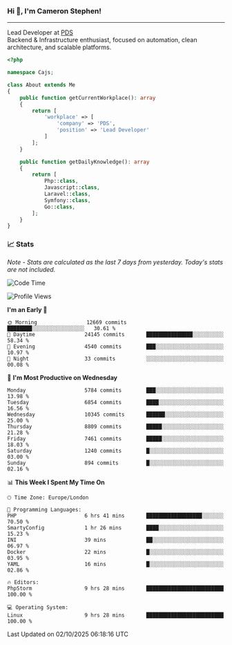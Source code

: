 ### Hi 👋, I'm Cameron Stephen!

---

Lead Developer at [PDS](https://prindatasolutions.co.uk)  
Backend & Infrastructure enthusiast, focused on automation, clean architecture, and scalable platforms.


```php
<?php

namespace Cajs;

class About extends Me
{
    public function getCurrentWorkplace(): array
    {
        return [
            'workplace' => [
                'company' => 'PDS',
                'position' => 'Lead Developer'
            ]
        ];
    }

    public function getDailyKnowledge(): array
    {
        return [
            Php::class,
            Javascript::class,
            Laravel::class,
            Symfony::class,
            Go::class,
        ];
    }
}
```

### 📈 Stats
<p><em>Note - Stats are calculated as the last 7 days from yesterday. Today's stats are not included.</em></p>


<!--START_SECTION:waka-->
![Code Time](http://img.shields.io/badge/Code%20Time-4%2C735%20hrs%2035%20mins-blue)

![Profile Views](http://img.shields.io/badge/Profile%20Views-0-blue)

**I'm an Early 🐤** 

```text
🌞 Morning                12669 commits       ████████░░░░░░░░░░░░░░░░░   30.61 % 
🌆 Daytime                24145 commits       ███████████████░░░░░░░░░░   58.34 % 
🌃 Evening                4540 commits        ███░░░░░░░░░░░░░░░░░░░░░░   10.97 % 
🌙 Night                  33 commits          ░░░░░░░░░░░░░░░░░░░░░░░░░   00.08 % 
```
📅 **I'm Most Productive on Wednesday** 

```text
Monday                   5784 commits        ███░░░░░░░░░░░░░░░░░░░░░░   13.98 % 
Tuesday                  6854 commits        ████░░░░░░░░░░░░░░░░░░░░░   16.56 % 
Wednesday                10345 commits       ██████░░░░░░░░░░░░░░░░░░░   25.00 % 
Thursday                 8809 commits        █████░░░░░░░░░░░░░░░░░░░░   21.28 % 
Friday                   7461 commits        █████░░░░░░░░░░░░░░░░░░░░   18.03 % 
Saturday                 1240 commits        █░░░░░░░░░░░░░░░░░░░░░░░░   03.00 % 
Sunday                   894 commits         █░░░░░░░░░░░░░░░░░░░░░░░░   02.16 % 
```


📊 **This Week I Spent My Time On** 

```text
🕑︎ Time Zone: Europe/London

💬 Programming Languages: 
PHP                      6 hrs 41 mins       ██████████████████░░░░░░░   70.50 % 
SmartyConfig             1 hr 26 mins        ████░░░░░░░░░░░░░░░░░░░░░   15.23 % 
INI                      39 mins             ██░░░░░░░░░░░░░░░░░░░░░░░   06.97 % 
Docker                   22 mins             █░░░░░░░░░░░░░░░░░░░░░░░░   03.95 % 
YAML                     16 mins             █░░░░░░░░░░░░░░░░░░░░░░░░   02.86 % 

🔥 Editors: 
PhpStorm                 9 hrs 28 mins       █████████████████████████   100.00 % 

💻 Operating System: 
Linux                    9 hrs 28 mins       █████████████████████████   100.00 % 
```


 Last Updated on 02/10/2025 06:18:16 UTC
<!--END_SECTION:waka-->
